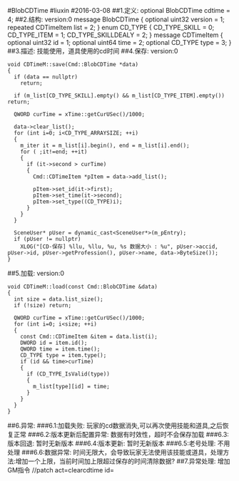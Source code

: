 #BlobCDTime
#liuxin
#2016-03-08
##1.定义:
optional BlobCDTime cdtime = 4;
##2.结构:
version:0
message BlobCDTime
{
  optional uint32 version = 1;
  repeated CDTimeItem list = 2;
}
enum CD_TYPE
{
  CD_TYPE_SKILL = 0;
  CD_TYPE_ITEM = 1;
  CD_TYPE_SKILLDEALY = 2;
}
message CDTimeItem
{
  optional uint32 id = 1;
  optional uint64 time = 2;
  optional CD_TYPE type = 3;
}
##3.描述:
技能使用，道具使用的cd时间
##4.保存:
version:0
```
void CDTimeM::save(Cmd::BlobCDTime *data)
{
  if (data == nullptr)
    return;

  if (m_list[CD_TYPE_SKILL].empty() && m_list[CD_TYPE_ITEM].empty()) return;

  QWORD curTime = xTime::getCurUSec()/1000;

  data->clear_list();
  for (int i=0; i<CD_TYPE_ARRAYSIZE; ++i)
  {
    m_iter it = m_list[i].begin(), end = m_list[i].end();
    for ( ;it!=end; ++it)
    {
      if (it->second > curTime)
      {
        Cmd::CDTimeItem *pItem = data->add_list();

        pItem->set_id(it->first);
        pItem->set_time(it->second);
        pItem->set_type((CD_TYPE)i);
      }
    }
  }

  SceneUser* pUser = dynamic_cast<SceneUser*>(m_pEntry);
  if (pUser != nullptr)
    XLOG("[CD-保存] %llu, %llu, %u, %s 数据大小 : %u", pUser->accid, pUser->id, pUser->getProfession(), pUser->name, data->ByteSize());
}
```
##5.加载:
version:0
```
void CDTimeM::load(const Cmd::BlobCDTime &data)
{
  int size = data.list_size();
  if (!size) return;

  QWORD curTime = xTime::getCurUSec()/1000;
  for (int i=0; i<size; ++i)
  {
    const Cmd::CDTimeItem &item = data.list(i);
    DWORD id = item.id();
    QWORD time = item.time();
    CD_TYPE type = item.type();
    if (id && time>curTime)
    {
      if (CD_TYPE_IsValid(type))
      {
        m_list[type][id] = time;
      }
    }
  }
}
```
##6.异常:
###6.1:加载失败:
玩家的cd数据消失,可以再次使用技能和道具,之后恢复正常
###6.2:版本更新后配置异常:
数据有时效性，超时不会保存加载
###6.3:版本回退:
暂时无新版本
###6.4:版本更新:
暂时无新版本
###6.5:老号处理:
不用处理
###6.6:数据异常:
时间无限大，会导致玩家无法使用该技能或道具，处理方法:增加一个上限，当前时间加上限超过保存的时间清除数据?
##7.异常处理:
增加GM指令 //patch act=clearcdtime id=
